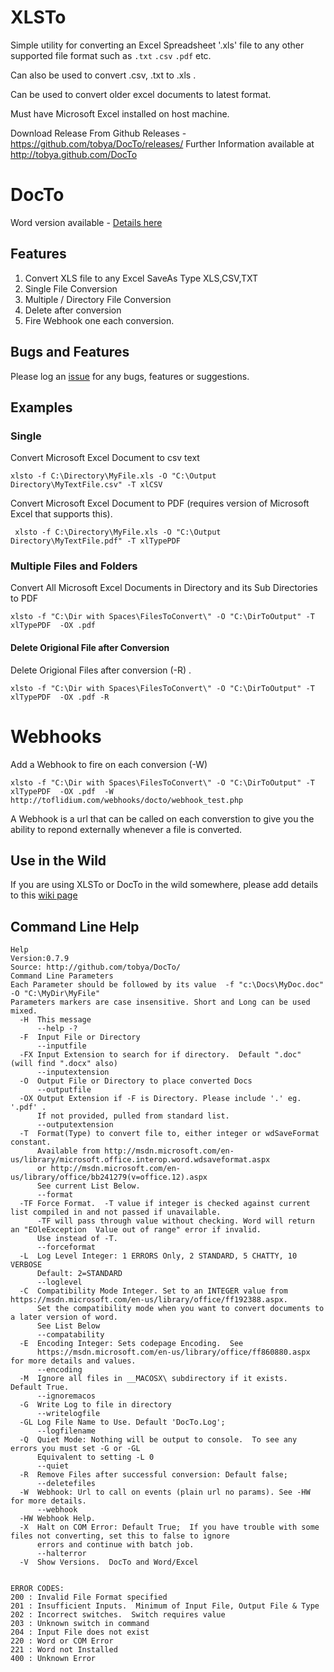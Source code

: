 # XLSTo

Simple utility for converting an Excel Spreadsheet  '.xls' file to any other supported file format 
such as `.txt` `.csv` `.pdf` etc.  

Can also be used to convert .csv, .txt to .xls .

Can be used to convert older excel documents to latest format.

Must have Microsoft Excel installed on host machine.

Download Release From Github Releases - https://github.com/tobya/DocTo/releases/
Further Information available at http://tobya.github.com/DocTo

DocTo
=====
Word version available - [Details here](readme.md)

## Features

  1. Convert XLS file to any Excel SaveAs Type XLS,CSV,TXT
  1. Single File Conversion
  1. Multiple / Directory File Conversion
  1. Delete after conversion
  1. Fire Webhook one each conversion.
  
## Bugs and Features

Please log an [issue](https://github.com/tobya/DocTo/issues) for any bugs, features or suggestions.


## Examples

### Single

Convert Microsoft Excel Document to csv text

    xlsto -f C:\Directory\MyFile.xls -O "C:\Output Directory\MyTextFile.csv" -T xlCSV

Convert Microsoft Excel Document to PDF (requires version of Microsoft Excel that supports this).

     xlsto -f C:\Directory\MyFile.xls -O "C:\Output Directory\MyTextFile.pdf" -T xlTypePDF

### Multiple Files and Folders

Convert All Microsoft Excel Documents in Directory and its Sub Directories to PDF

    xlsto -f "C:\Dir with Spaces\FilesToConvert\" -O "C:\DirToOutput" -T xlTypePDF  -OX .pdf

#### Delete Origional File after Conversion ####

Delete Origional Files after conversion (-R) . 

    xlsto -f "C:\Dir with Spaces\FilesToConvert\" -O "C:\DirToOutput" -T xlTypePDF  -OX .pdf -R

Webhooks
========

Add a Webhook to fire on each conversion (-W)

    xlsto -f "C:\Dir with Spaces\FilesToConvert\" -O "C:\DirToOutput" -T xlTypePDF  -OX .pdf  -W http://toflidium.com/webhooks/docto/webhook_test.php
    
A Webhook is a url that can be called on each converstion to give you the ability to repond externally whenever a file is converted.

Use in the Wild
---------------

If you are using XLSTo or DocTo in the wild somewhere, please add details to this [wiki page](https://github.com/tobya/DocTo/wiki/Uses-of-DocTo-in-the-wild)


## Command Line Help

    Help
    Version:0.7.9
    Source: http://github.com/tobya/DocTo/
    Command Line Parameters
    Each Parameter should be followed by its value  -f "c:\Docs\MyDoc.doc" -O "C:\MyDir\MyFile"
    Parameters markers are case insensitive. Short and Long can be used mixed.
      -H  This message
          --help -?
      -F  Input File or Directory
          --inputfile
      -FX Input Extension to search for if directory.  Default ".doc" (will find ".docx" also)
          --inputextension
      -O  Output File or Directory to place converted Docs
          --outputfile
      -OX Output Extension if -F is Directory. Please include '.' eg. '.pdf' .
          If not provided, pulled from standard list.
          --outputextension
      -T  Format(Type) to convert file to, either integer or wdSaveFormat constant.
          Available from http://msdn.microsoft.com/en-us/library/microsoft.office.interop.word.wdsaveformat.aspx
          or http://msdn.microsoft.com/en-us/library/office/bb241279(v=office.12).aspx
          See current List Below.
          --format
      -TF Force Format.  -T value if integer is checked against current list compiled in and not passed if unavailable.
          -TF will pass through value without checking. Word will return an "EOleException  Value out of range" error if invalid.
          Use instead of -T.
          --forceformat
      -L  Log Level Integer: 1 ERRORS Only, 2 STANDARD, 5 CHATTY, 10 VERBOSE
          Default: 2=STANDARD
          --loglevel
      -C  Compatibility Mode Integer. Set to an INTEGER value from https://msdn.microsoft.com/en-us/library/office/ff192388.aspx.
          Set the compatibility mode when you want to convert documents to a later version of word.
          See List Below
          --compatability
      -E  Encoding Integer: Sets codepage Encoding.  See
          https://msdn.microsoft.com/en-us/library/office/ff860880.aspx for more details and values.
          --encoding          
      -M  Ignore all files in __MACOSX\ subdirectory if it exists.  Default True.
          --ignoremacos
      -G  Write Log to file in directory
          --writelogfile
      -GL Log File Name to Use. Default 'DocTo.Log';
          --logfilename
      -Q  Quiet Mode: Nothing will be output to console.  To see any errors you must set -G or -GL
          Equivalent to setting -L 0
          --quiet
      -R  Remove Files after successful conversion: Default false;
          --deletefiles
      -W  Webhook: Url to call on events (plain url no params). See -HW for more details.
          --webhook
      -HW Webhook Help.
      -X  Halt on COM Error: Default True;  If you have trouble with some files not converting, set this to false to ignore
          errors and continue with batch job.
          --halterror
      -V  Show Versions.  DocTo and Word/Excel


    ERROR CODES:
    200 : Invalid File Format specified
    201 : Insufficient Inputs.  Minimum of Input File, Output File & Type
    202 : Incorrect switches.  Switch requires value
    203 : Unknown switch in command
    204 : Input File does not exist
    220 : Word or COM Error
    221 : Word not Installed
    400 : Unknown Error




